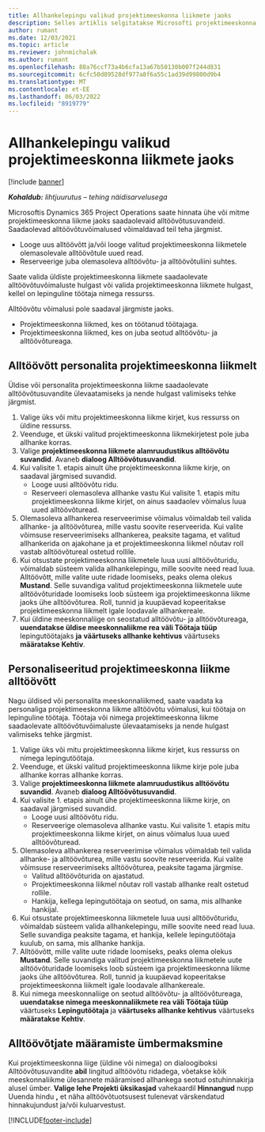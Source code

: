 ```yaml
---
title: Allhankelepingu valikud projektimeeskonna liikmete jaoks
description: Selles artiklis selgitatakse Microsofti projektimeeskonna liikmete alltöövõtusuvandeid Dynamics 365 Project Operations.
author: rumant
ms.date: 12/03/2021
ms.topic: article
ms.reviewer: johnmichalak
ms.author: rumant
ms.openlocfilehash: 88a76ccf73a4b6cfa13a67b50130b007f244d831
ms.sourcegitcommit: 6cfc50d89528df977a8f6a55c1ad39d99800d9b4
ms.translationtype: MT
ms.contentlocale: et-EE
ms.lasthandoff: 06/03/2022
ms.locfileid: "8919779"
---
```

# <a name="subcontracting-options-for-project-team-members"></a>Allhankelepingu valikud projektimeeskonna liikmete jaoks

[!include [banner](../../includes/dataverse-preview.md)]

_**Kohaldub:** lihtjuurutus – tehing näidisarvelusega_

Microsoftis Dynamics 365 Project Operations saate hinnata ühe või mitme projektimeeskonna liikme jaoks saadaolevaid alltöövõtusuvandeid. Saadaolevad alltöövõtuvõimalused võimaldavad teil teha järgmist.

- Looge uus alltöövõtt ja/või looge valitud projektimeeskonna liikmetele olemasolevale alltöövõtule uued read. 
- Reserveerige juba olemasoleva alltöövõtu- ja alltöövõtuliini suhtes. 

Saate valida üldiste projektimeeskonna liikmete saadaolevate alltöövõtuvõimaluste hulgast või valida projektimeeskonna liikmete hulgast, kellel on lepinguline töötaja nimega ressurss. 

Alltöövõtu võimalusi pole saadaval järgmiste jaoks.

- Projektimeeskonna liikmed, kes on töötanud töötajaga. 
- Projektimeeskonna liikmed, kes on juba seotud alltöövõtu- ja alltöövõtureaga. 

## <a name="subcontracting-an-unstaffed-project-team-member"></a>Alltöövõtt personalita projektimeeskonna liikmelt

Üldise või personalita projektimeeskonna liikme saadaolevate alltöövõtusuvandite ülevaatamiseks ja nende hulgast valimiseks tehke järgmist.

1. Valige üks või mitu projektimeeskonna liikme kirjet, kus ressurss on üldine ressurss.
2. Veenduge, et ükski valitud projektimeeskonna liikmekirjetest pole juba allhanke korras. 
3. Valige **projektimeeskonna liikmete alamruudustikus alltöövõtu suvandid**. Avaneb **dialoog Alltöövõtusuvandid**. 
4. Kui valisite 1. etapis ainult ühe projektimeeskonna liikme kirje, on saadaval järgmised suvandid.
    - Looge uusi alltöövõtu ridu. 
    - Reserveeri olemasoleva allhanke vastu Kui valisite 1. etapis mitu projektimeeskonna liikme kirjet, on ainus saadaolev võimalus luua uued alltöövõturead.
5. Olemasoleva allhankerea reserveerimise võimalus võimaldab teil valida allhanke- ja alltöövõturea, mille vastu soovite reserveerida. Kui valite võimsuse reserveerimiseks allhankerea, peaksite tagama, et valitud allhankerida on ajakohane ja et projektimeeskonna liikmel nõutav roll vastab alltöövõtureal ostetud rollile.
6. Kui otsustate projektimeeskonna liikmetele luua uusi alltöövõturidu, võimaldab süsteem valida allhankelepingu, mille soovite need read luua. Alltöövõtt, mille valite uute ridade loomiseks, peaks olema olekus **Mustand**. Selle suvandiga valitud projektimeeskonna liikmetele uute alltöövõturidade loomiseks loob süsteem iga projektimeeskonna liikme jaoks ühe alltöövõturea. Roll, tunnid ja kuupäevad kopeeritakse projektimeeskonna liikmelt igale loodavale allhankereale. 
7. Kui üldine meeskonnaliige on seostatud alltöövõtu- ja alltöövõtureaga, **uuendatakse üldise meeskonnaliikme rea väli Töötaja tüüp** lepingutöötajaks **ja** **väärtuseks allhanke kehtivus** väärtuseks **määratakse Kehtiv**.

## <a name="subcontracting-a-staffed-project-team-member"></a>Personaliseeritud projektimeeskonna liikme alltöövõtt

Nagu üldised või personalita meeskonnaliikmed, saate vaadata ka personaliga projektimeeskonna liikme alltöövõtu võimalusi, kui töötaja on lepinguline töötaja. Töötaja või nimega projektimeeskonna liikme saadaolevate alltöövõtuvõimaluste ülevaatamiseks ja nende hulgast valimiseks tehke järgmist.

1. Valige üks või mitu projektimeeskonna liikme kirjet, kus ressurss on nimega lepingutöötaja.
2. Veenduge, et ükski valitud projektimeeskonna liikme kirje pole juba allhanke korras allhanke korras. 
3. Valige **projektimeeskonna liikmete alamruudustikus alltöövõtu suvandid**. Avaneb **dialoog Alltöövõtusuvandid**. 
4. Kui valisite 1. etapis ainult ühe projektimeeskonna liikme kirje, on saadaval järgmised suvandid.
      - Looge uusi alltöövõtu ridu.
      - Reserveerige olemasoleva allhanke vastu.
  Kui valisite 1. etapis mitu projektimeeskonna liikme kirjet, on ainus võimalus luua uued alltöövõturead.
5. Olemasoleva allhankerea reserveerimise võimalus võimaldab teil valida allhanke- ja alltöövõturea, mille vastu soovite reserveerida. Kui valite võimsuse reserveerimiseks alltöövõturea, peaksite tagama järgmise.
      - Valitud alltöövõturida on ajastatud. 
      - Projektimeeskonna liikmel nõutav roll vastab allhanke realt ostetud rollile. 
      - Hankija, kellega lepingutöötaja on seotud, on sama, mis allhanke hankijal.
6. Kui otsustate projektimeeskonna liikmetele luua uusi alltöövõturidu, võimaldab süsteem valida allhankelepingu, mille soovite need read luua. Selle suvandiga peaksite tagama, et hankija, kellele lepingutöötaja kuulub, on sama, mis allhanke hankija. 
7. Alltöövõtt, mille valite uute ridade loomiseks, peaks olema olekus **Mustand**. Selle suvandiga valitud projektimeeskonna liikmetele uute alltöövõturidade loomiseks loob süsteem iga projektimeeskonna liikme jaoks ühe alltöövõturea. Roll, tunnid ja kuupäevad kopeeritakse projektimeeskonna liikmelt igale loodavale allhankereale.  
8. Kui nimega meeskonnaliige on seotud alltöövõtu- ja alltöövõtureaga, **uuendatakse nimega meeskonnaliikmete rea väli Töötaja tüüp** väärtuseks **Lepingutöötaja** ja **väärtuseks allhanke kehtivus** väärtuseks **määratakse Kehtiv**.

## <a name="re-costing-subcontractor-assignments"></a>Alltöövõtjate määramiste ümbermaksmine

Kui projektimeeskonna liige (üldine või nimega) on dialoogiboksi Alltöövõtusuvandite **abil** lingitud alltöövõtu ridadega, võetakse kõik meeskonnaliikme ülesannete määramised allhankega seotud ostuhinnakirja alusel ümber. **Valige lehe Projekti üksikasjad** vahekaardil **Hinnangud** nupp Uuenda hindu **,** et näha alltöövõtuotsusest tulenevat värskendatud hinnakujundust ja/või kuluarvestust.

[!INCLUDE[footer-include](../../includes/footer-banner.md)]
